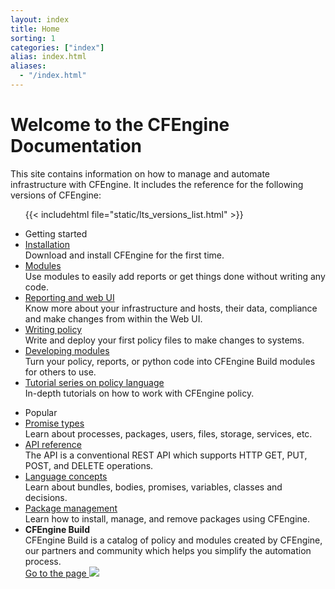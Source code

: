 ```yaml
---
layout: index
title: Home
sorting: 1
categories: ["index"]
alias: index.html
aliases:
  - "/index.html"
---
```


<div class="home">
   <div class="home-top">
      <h1>Welcome to the CFEngine Documentation</h1>
      <div>
         This site contains information on how to manage and automate infrastructure with CFEngine.
         It includes the reference for the following versions of CFEngine:
      </div>
      <ul class="home-top_versions">
         {{< includehtml file="static/lts_versions_list.html" >}}
      </ul>
   </div>
   <div class="home-links">
      <ul>
         <li>Getting started</li>
         <li>
            <a href="/getting-started/installation">Installation</a>
            <div>Download and install CFEngine for the first time.</div>
         </li>
         <li>
            <a href="/getting-started/modules-from-cfengine-build">Modules</a>
            <div>Use modules to easily add reports or get things done without writing any code.</div>
         </li>
         <li>
            <a href="/getting-started/reporting-and-web-ui">Reporting and web UI</a>
            <div>Know more about your infrastructure and hosts, their data, compliance and make changes from within the Web UI.</div>
         </li>
         <li>
            <a href="/getting-started/writing-policy">Writing policy</a>
            <div>Write and deploy your first policy files to make changes to systems.</div>
         </li>
         <li>
            <a href="/getting-started/developing-modules">Developing modules</a>
            <div>Turn your policy, reports, or python code into CFEngine Build modules for others to use.</div>
         </li>
         <li>
            <a href="/examples/tutorials/writing-and-serving-policy">Tutorial series on policy language</a>
            <div>In-depth tutorials on how to work with CFEngine policy.</div>
         </li>
      </ul>
      <ul>
         <li>Popular</li>
         <li>
            <a href="/reference/promise-types">Promise types</a>
            <div>Learn about processes, packages, users, files, storage, services, etc.</div>
         </li>
         <li>
            <a href="/api/enterprise-api-ref">API reference</a>
            <div>The API is a conventional REST API which supports HTTP GET, PUT, POST, and DELETE operations.</div>
         </li>
         <li>
            <a href="/reference/language-concepts">Language concepts</a>
            <div>Learn about bundles, bodies, promises, variables, classes and decisions.</div>
         </li>
         <li>
            <a href="/examples/tutorials/manage-packages">Package management</a>
            <div>Learn how to install, manage, and remove packages using CFEngine.</div>
         </li>
         <li class="cfe-build">
            <span><b>CFEngine Build</b></span>
            <div>
               CFEngine Build is a catalog of policy and modules created by CFEngine, our partners and community which
               helps you simplify the automation process.
            </div>
            <a target="_blank" class="btn btn-transparent" href="https://build.cfengine.com">Go to the page <img src="/arrow-right.svg" /></a>
         </li>
      </ul>
   </div>
</div>
